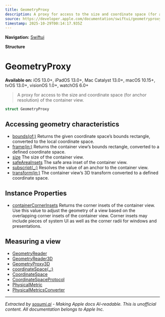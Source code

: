 ```yaml
---
title: GeometryProxy
description: A proxy for access to the size and coordinate space (for anchor resolution) of the container view.
source: https://developer.apple.com/documentation/swiftui/geometryproxy
timestamp: 2025-10-29T00:14:17.935Z
---
```


**Navigation:** [Swiftui](/documentation/swiftui)

**Structure**

# GeometryProxy

**Available on:** iOS 13.0+, iPadOS 13.0+, Mac Catalyst 13.0+, macOS 10.15+, tvOS 13.0+, visionOS 1.0+, watchOS 6.0+

> A proxy for access to the size and coordinate space (for anchor resolution) of the container view.

```swift
struct GeometryProxy
```

## Accessing geometry characteristics

- [bounds(of:)](/documentation/swiftui/geometryproxy/bounds(of:)) Returns the given coordinate space’s bounds rectangle, converted to the local coordinate space.
- [frame(in:)](/documentation/swiftui/geometryproxy/frame(in:)) Returns the container view’s bounds rectangle, converted to a defined coordinate space.
- [size](/documentation/swiftui/geometryproxy/size) The size of the container view.
- [safeAreaInsets](/documentation/swiftui/geometryproxy/safeareainsets) The safe area inset of the container view.
- [subscript(_:)](/documentation/swiftui/geometryproxy/subscript(_:)) Resolves the value of an anchor to the container view.
- [transform(in:)](/documentation/swiftui/geometryproxy/transform(in:)) The container view’s 3D transform converted to a defined coordinate space.

## Instance Properties

- [containerCornerInsets](/documentation/swiftui/geometryproxy/containercornerinsets) Returns the corner insets of the container view. Use this value to adjust the geometry of a view based on the overlapping corner insets of the container view. Corner insets may include pieces of system UI as well as the corner radii for windows and presentations.

## Measuring a view

- [GeometryReader](/documentation/swiftui/geometryreader)
- [GeometryReader3D](/documentation/swiftui/geometryreader3d)
- [GeometryProxy3D](/documentation/swiftui/geometryproxy3d)
- [coordinateSpace(_:)](/documentation/swiftui/view/coordinatespace(_:))
- [CoordinateSpace](/documentation/swiftui/coordinatespace)
- [CoordinateSpaceProtocol](/documentation/swiftui/coordinatespaceprotocol)
- [PhysicalMetric](/documentation/swiftui/physicalmetric)
- [PhysicalMetricsConverter](/documentation/swiftui/physicalmetricsconverter)

---

*Extracted by [sosumi.ai](https://sosumi.ai) - Making Apple docs AI-readable.*
*This is unofficial content. All documentation belongs to Apple Inc.*
